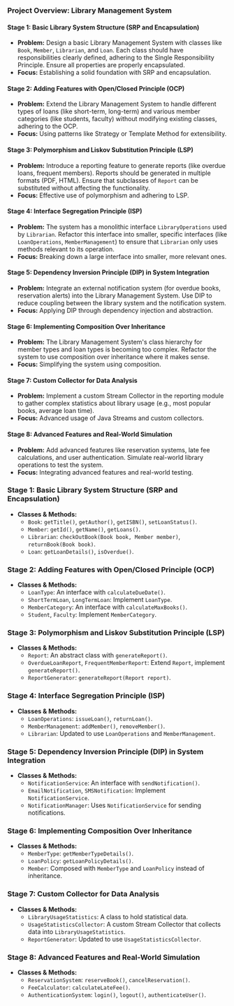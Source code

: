 ### Project Overview: Library Management System

#### Stage 1: Basic Library System Structure (SRP and Encapsulation)

- **Problem:** Design a basic Library Management System with classes like `Book`, `Member`, `Librarian`, and `Loan`. Each class should have responsibilities clearly defined, adhering to the Single Responsibility Principle. Ensure all properties are properly encapsulated.
- **Focus:** Establishing a solid foundation with SRP and encapsulation.

#### Stage 2: Adding Features with Open/Closed Principle (OCP)

- **Problem:** Extend the Library Management System to handle different types of loans (like short-term, long-term) and various member categories (like students, faculty) without modifying existing classes, adhering to the OCP.
- **Focus:** Using patterns like Strategy or Template Method for extensibility.

#### Stage 3: Polymorphism and Liskov Substitution Principle (LSP)

- **Problem:** Introduce a reporting feature to generate reports (like overdue loans, frequent members). Reports should be generated in multiple formats (PDF, HTML). Ensure that subclasses of `Report` can be substituted without affecting the functionality.
- **Focus:** Effective use of polymorphism and adhering to LSP.

#### Stage 4: Interface Segregation Principle (ISP)

- **Problem:** The system has a monolithic interface `LibraryOperations` used by `Librarian`. Refactor this interface into smaller, specific interfaces (like `LoanOperations`, `MemberManagement`) to ensure that `Librarian` only uses methods relevant to its operation.
- **Focus:** Breaking down a large interface into smaller, more relevant ones.

#### Stage 5: Dependency Inversion Principle (DIP) in System Integration

- **Problem:** Integrate an external notification system (for overdue books, reservation alerts) into the Library Management System. Use DIP to reduce coupling between the library system and the notification system.
- **Focus:** Applying DIP through dependency injection and abstraction.

#### Stage 6: Implementing Composition Over Inheritance

- **Problem:** The Library Management System's class hierarchy for member types and loan types is becoming too complex. Refactor the system to use composition over inheritance where it makes sense.
- **Focus:** Simplifying the system using composition.

#### Stage 7: Custom Collector for Data Analysis

- **Problem:** Implement a custom Stream Collector in the reporting module to gather complex statistics about library usage (e.g., most popular books, average loan time).
- **Focus:** Advanced usage of Java Streams and custom collectors.

#### Stage 8: Advanced Features and Real-World Simulation

- **Problem:** Add advanced features like reservation systems, late fee calculations, and user authentication. Simulate real-world library operations to test the system.
- **Focus:** Integrating advanced features and real-world testing.

### Stage 1: Basic Library System Structure (SRP and Encapsulation)

- **Classes & Methods:**
    - `Book`: `getTitle()`, `getAuthor()`, `getISBN()`, `setLoanStatus()`.
    - `Member`: `getId()`, `getName()`, `getLoans()`.
    - `Librarian`: `checkOutBook(Book book, Member member)`, `returnBook(Book book)`.
    - `Loan`: `getLoanDetails()`, `isOverdue()`.

### Stage 2: Adding Features with Open/Closed Principle (OCP)

- **Classes & Methods:**
    - `LoanType`: An interface with `calculateDueDate()`.
    - `ShortTermLoan`, `LongTermLoan`: Implement `LoanType`.
    - `MemberCategory`: An interface with `calculateMaxBooks()`.
    - `Student`, `Faculty`: Implement `MemberCategory`.

### Stage 3: Polymorphism and Liskov Substitution Principle (LSP)

- **Classes & Methods:**
    - `Report`: An abstract class with `generateReport()`.
    - `OverdueLoanReport`, `FrequentMemberReport`: Extend `Report`, implement `generateReport()`.
    - `ReportGenerator`: `generateReport(Report report)`.

### Stage 4: Interface Segregation Principle (ISP)

- **Classes & Methods:**
    - `LoanOperations`: `issueLoan()`, `returnLoan()`.
    - `MemberManagement`: `addMember()`, `removeMember()`.
    - `Librarian`: Updated to use `LoanOperations` and `MemberManagement`.

### Stage 5: Dependency Inversion Principle (DIP) in System Integration

- **Classes & Methods:**
    - `NotificationService`: An interface with `sendNotification()`.
    - `EmailNotification`, `SMSNotification`: Implement `NotificationService`.
    - `NotificationManager`: Uses `NotificationService` for sending notifications.

### Stage 6: Implementing Composition Over Inheritance

- **Classes & Methods:**
    - `MemberType`: `getMemberTypeDetails()`.
    - `LoanPolicy`: `getLoanPolicyDetails()`.
    - `Member`: Composed with `MemberType` and `LoanPolicy` instead of inheritance.

### Stage 7: Custom Collector for Data Analysis

- **Classes & Methods:**
    - `LibraryUsageStatistics`: A class to hold statistical data.
    - `UsageStatisticsCollector`: A custom Stream Collector that collects data into `LibraryUsageStatistics`.
    - `ReportGenerator`: Updated to use `UsageStatisticsCollector`.

### Stage 8: Advanced Features and Real-World Simulation

- **Classes & Methods:**
    - `ReservationSystem`: `reserveBook()`, `cancelReservation()`.
    - `FeeCalculator`: `calculateLateFee()`.
    - `AuthenticationSystem`: `login()`, `logout()`, `authenticateUser()`.



